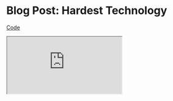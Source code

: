 # Blog Post: Hardest Technology


[Code](https://github.com/mlk525/capstone/blob/main/code/creepy_painting.js)

<iframe src="https://editor.p5js.org/taxicabguy/full/6dTJ59jYQ"></iframe>
